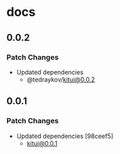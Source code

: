 # docs

## 0.0.2

### Patch Changes

- Updated dependencies
  - @tedraykov/kitui@0.0.2

## 0.0.1

### Patch Changes

- Updated dependencies [98ceef5]
  - kitui@0.0.1
